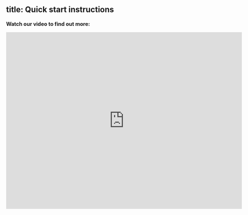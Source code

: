 title: Quick start instructions
---

**Watch our video to find out more:**

<iframe
    width="640"
    height="480"
    src="https://www.youtube.com/embed/luzU_IYuRQI" 
    frameborder="0" 
    allow="autoplay; encrypted-media"
    allowfullscreen
>
</iframe>

